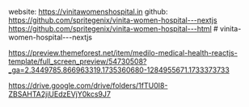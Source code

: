 website: https://vinitawomenshospital.in github:
https://github.com/spritegenix/vinita-women-hospital---nextjs
https://github.com/spritegenix/vinita-women-hospital---html # 
 v i n i t a - w o m e n - h o s p i t a l - - - n e x t j s     

https://preview.themeforest.net/item/medilo-medical-health-reactjs-template/full_screen_preview/54730508?_ga=2.3449785.866963319.1735360680-1284955671.1733373733

https://drive.google.com/drive/folders/1fTU0I8-ZBSAHTA2jiUEdzEVjY0kcs9J7

